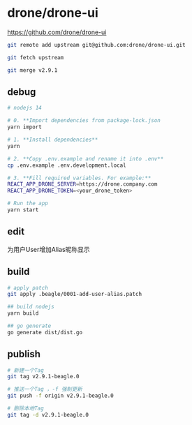 # drone/drone-ui

<https://github.com/drone/drone-ui>

```bash
git remote add upstream git@github.com:drone/drone-ui.git

git fetch upstream

git merge v2.9.1
```

## debug

```bash
# nodejs 14

# 0. **Import dependencies from package-lock.json
yarn import

# 1. **Install dependencies**
yarn

# 2. **Copy .env.example and rename it into .env**
cp .env.example .env.development.local

# 3. **Fill required variables. For example:**
REACT_APP_DRONE_SERVER=https://drone.company.com
REACT_APP_DRONE_TOKEN=<your_drone_token>

# Run the app
yarn start
```

## edit

<!-- 0001-add-user-alias.patch -->
为用户User增加Alias昵称显示

## build

```bash
# apply patch
git apply .beagle/0001-add-user-alias.patch

## build nodejs
yarn build

## go generate
go generate dist/dist.go
```

## publish

```bash
# 新建一个Tag
git tag v2.9.1-beagle.0

# 推送一个Tag ，-f 强制更新
git push -f origin v2.9.1-beagle.0

# 删除本地Tag
git tag -d v2.9.1-beagle.0
```